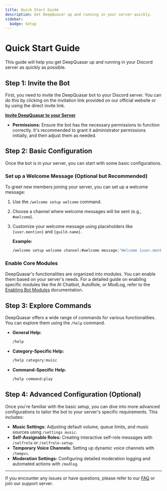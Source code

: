 ```yaml
---
title: Quick Start Guide
description: Get DeepQuasar up and running in your server quickly.
sidebar:
  badge: Setup
---
```


# Quick Start Guide

This guide will help you get DeepQuasar up and running in your Discord server as quickly as possible.

## Step 1: Invite the Bot

First, you need to invite the DeepQuasar bot to your Discord server. You can do this by clicking on the invitation link provided on our official website or by using the direct invite link.

[**Invite DeepQuasar to your Server**](https://discord.com/oauth2/authorize?client_id=191337632972800000&permissions=3558715944086&integration_type=0&scope=applications.commands+bot)

*   **Permissions:** Ensure the bot has the necessary permissions to function correctly. It's recommended to grant it administrator permissions initially, and then adjust them as needed.

## Step 2: Basic Configuration

Once the bot is in your server, you can start with some basic configurations.

### Set up a Welcome Message (Optional but Recommended)

To greet new members joining your server, you can set up a welcome message:

1.  Use the `/welcome setup welcome` command.
2.  Choose a channel where welcome messages will be sent (e.g., `#welcome`).
3.  Customize your welcome message using placeholders like `{user.mention}` and `{guild.name}`.

    **Example:**
    ```sh
    /welcome setup welcome channel:#welcome message:"Welcome {user.mention} to {guild.name}! We're glad to have you here."
    ```

### Enable Core Modules

DeepQuasar's functionalities are organized into modules. You can enable them based on your server's needs. For a detailed guide on enabling specific modules like the AI Chatbot, AutoRole, or ModLog, refer to the [Enabling Bot Modules](DeepQuasar/getting-started/modules) documentation.

## Step 3: Explore Commands

DeepQuasar offers a wide range of commands for various functionalities. You can explore them using the `/help` command.

*   **General Help:** 
    ```sh
    /help
    ```
*   **Category-Specific Help:** 
    ```sh
    /help category:music
    ```
*   **Command-Specific Help:** 
    ```sh
    /help command:play
    ```

## Step 4: Advanced Configuration (Optional)

Once you're familiar with the basic setup, you can dive into more advanced configurations to tailor the bot to your server's specific requirements. This includes:

*   **Music Settings:** Adjusting default volume, queue limits, and music sources using `/settings music`.
*   **Self-Assignable Roles:** Creating interactive self-role messages with `/selfrole` or `/selfrole-setup`.
*   **Temporary Voice Channels:** Setting up dynamic voice channels with `/tempvc`.
*   **Moderation Settings:** Configuring detailed moderation logging and automated actions with `/modlog`.

---

If you encounter any issues or have questions, please refer to our [FAQ](./faq.md) or join our support server.